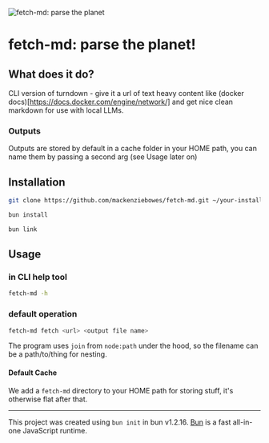 ![fetch-md: parse the planet]()

# fetch-md: parse the planet!

## What does it do?

CLI version of turndown - give it a url of text heavy content like (docker docs)[https://docs.docker.com/engine/network/] and get nice clean markdown for use with local LLMs.

### Outputs

Outputs are stored by default in a cache folder in your HOME path, you can name them by passing a second arg (see Usage later on)

## Installation

```bash
git clone https://github.com/mackenziebowes/fetch-md.git ~/your-install-here
```

```bash
bun install
```

```bash
bun link
```

## Usage

### in CLI help tool

```bash
fetch-md -h
```

### default operation

```bash
fetch-md fetch <url> <output file name>
```

The program uses `join` from `node:path` under the hood, so the filename can be a path/to/thing for nesting.

#### Default Cache

We add a `fetch-md` directory to your HOME path for storing stuff, it's otherwise flat after that.

---

This project was created using `bun init` in bun v1.2.16. [Bun](https://bun.sh) is a fast all-in-one JavaScript runtime.
